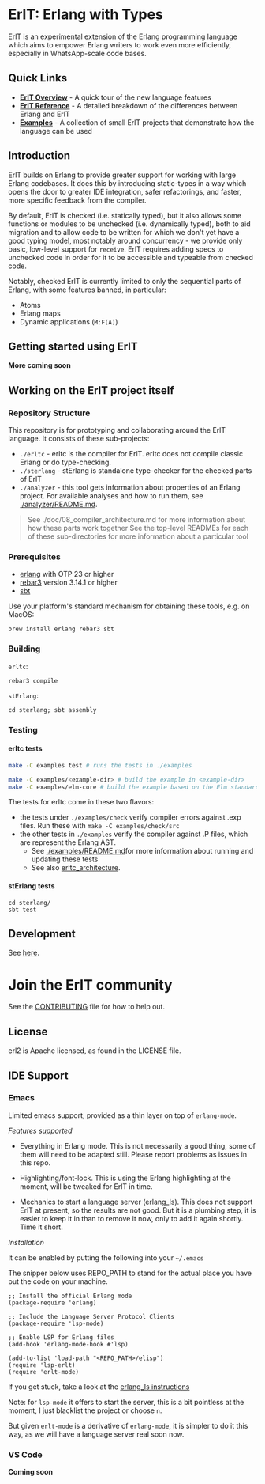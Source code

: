 # ErlT: Erlang with Types

ErlT is an experimental extension of the Erlang programming language which aims
to empower Erlang writers to work even more efficiently, especially in WhatsApp-scale
code bases.

## Quick Links

- **[ErlT Overview](./LANGUAGE_OVERVIEW.md)** - A quick tour of the new language features
- **[ErlT Reference](./docs/README.md)** - A detailed breakdown of the differences between Erlang and ErlT
- **[Examples](./examples/README.md)** - A collection of small ErlT projects that demonstrate how the language can be used

## Introduction

ErlT builds on Erlang to provide greater support for working with large Erlang
codebases. It does this by introducing static-types in a way which opens the
door to greater IDE integration, safer refactorings, and faster, more specific
feedback from the compiler.

By default, ErlT is checked (i.e. statically typed), but it also allows some
functions or modules to be unchecked (i.e. dynamically typed), both to aid
migration and to allow code to be written for which we don't yet have a good
typing model, most notably around concurrency - we provide only basic, low-level
support for `receive`. ErlT requires adding specs to unchecked code in order for
it to be accessible and typeable from checked code.

Notably, checked ErlT is currently limited to only the sequential parts of Erlang,
with some features banned, in particular:
- Atoms
- Erlang maps
- Dynamic applications (`M:F(A)`)

## Getting started using ErlT

**More coming soon**


## Working on the ErlT project itself

### Repository Structure

This repository is for prototyping and collaborating around the ErlT language. It consists of these sub-projects:
- `./erltc` - erltc is the compiler for ErlT. erltc does not compile classic Erlang or do type-checking.
- `./sterlang` - stErlang is standalone type-checker for the checked parts of ErlT
- `./analyzer` - this tool gets information about properties of an Erlang project. For available analyses and how to run them, see [./analyzer/README.md](./analyzer/README.md).

> See ./doc/08_compiler_architecture.md for more information about how these parts work together
> See the top-level READMEs for each of these sub-directories for more information about a particular tool

### Prerequisites

- [erlang](https://www.erlang.org/) with OTP 23 or higher
- [rebar3](https://www.rebar3.org/) version 3.14.1 or higher
- [sbt](https://www.scala-sbt.org/)

Use your platform's standard mechanism for obtaining these tools, e.g. on MacOS:

```
brew install erlang rebar3 sbt
```

### Building

`erltc`:

```
rebar3 compile
```

`stErlang`:

```
cd sterlang; sbt assembly
```

### Testing

#### erltc tests

``` sh
make -C examples test # runs the tests in ./examples

make -C examples/<example-dir> # build the example in <example-dir>
make -C examples/elm-core # build the example based on the Elm standard library
```

The tests for erltc come in these two flavors:
- the tests under `./examples/check` verify compiler errors against .exp files. Run these with `make -C examples/check/src`
- the other tests in `./examples` verify the compiler against .P files, which are represent the Erlang AST.
    - See [./examples/README.md]( ./examples/README.md )for more information about running and updating these tests
    - See also [erltc_architecture](./doc/08_compiler_architecture.md).


#### stErlang tests

```
cd sterlang/
sbt test
```

## Development

See [here](doc/01_intro.md#development).

# Join the ErlT community

See the [CONTRIBUTING](CONTRIBUTING.md) file for how to help out.

## License

erl2 is Apache licensed, as found in the LICENSE file.

## IDE Support

### Emacs

Limited emacs support, provided as a thin layer on top of
`erlang-mode`.

*Features supported*

- Everything in Erlang mode.  This is not necessarily a good thing,
  some of them will need to be adapted still.  Please report problems
  as issues in this repo.

- Highlighting/font-lock. This is using the Erlang highlighting at the
  moment, will be tweaked for ErlT in time.

- Mechanics to start a language server (erlang_ls). This does not
  support ErlT at present, so the results are not good.  But it is a
  plumbing step, it is easier to keep it in than to remove it now,
  only to add it again shortly.  Time it short.

*Installation*

It can be enabled by putting the following into your `~/.emacs`

The snipper below uses REPO_PATH to stand for the actual place you
have put the code on your machine.

```elisp
;; Install the official Erlang mode
(package-require 'erlang)

;; Include the Language Server Protocol Clients
(package-require 'lsp-mode)

;; Enable LSP for Erlang files
(add-hook 'erlang-mode-hook #'lsp)

(add-to-list 'load-path "<REPO_PATH>/elisp")
(require 'lsp-erlt)
(require 'erlt-mode)
```

If you get stuck, take a look at the [erlang_ls instructions](https://erlang-ls.github.io/editors/emacs/)

Note: for `lsp-mode` it offers to start the server, this is a bit
pointless at the moment, I just blacklist the project or choose `n`.

But given `erlt-mode` is a derivative of `erlang-mode`, it is simpler
to do it this way, as we will have a language server real soon now.

### VS Code

**Coming soon**
